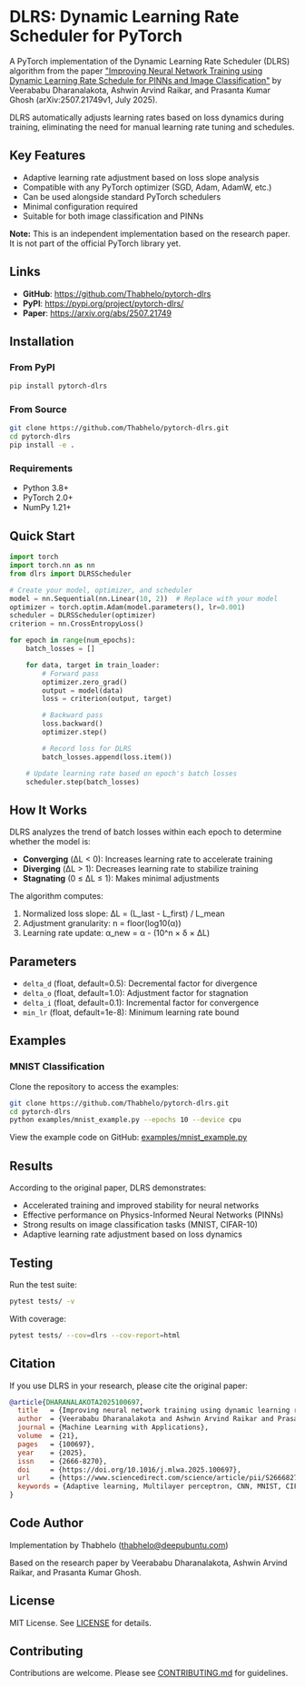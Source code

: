 # DLRS: Dynamic Learning Rate Scheduler for PyTorch

A PyTorch implementation of the Dynamic Learning Rate Scheduler (DLRS) algorithm from the paper ["Improving Neural Network Training using Dynamic Learning Rate Schedule for PINNs and Image Classification"](https://arxiv.org/abs/2507.21749) by Veerababu Dharanalakota, Ashwin Arvind Raikar, and Prasanta Kumar Ghosh (arXiv:2507.21749v1, July 2025).

DLRS automatically adjusts learning rates based on loss dynamics during training, eliminating the need for manual learning rate tuning and schedules.

## Key Features

- Adaptive learning rate adjustment based on loss slope analysis
- Compatible with any PyTorch optimizer (SGD, Adam, AdamW, etc.)
- Can be used alongside standard PyTorch schedulers
- Minimal configuration required
- Suitable for both image classification and PINNs

**Note:** This is an independent implementation based on the research paper. It is not part of the official PyTorch library yet.

## Links

- **GitHub**: https://github.com/Thabhelo/pytorch-dlrs
- **PyPI**: https://pypi.org/project/pytorch-dlrs/
- **Paper**: https://arxiv.org/abs/2507.21749

## Installation

### From PyPI

```bash
pip install pytorch-dlrs
```

### From Source

```bash
git clone https://github.com/Thabhelo/pytorch-dlrs.git
cd pytorch-dlrs
pip install -e .
```

### Requirements

- Python 3.8+
- PyTorch 2.0+
- NumPy 1.21+

## Quick Start

```python
import torch
import torch.nn as nn
from dlrs import DLRSScheduler

# Create your model, optimizer, and scheduler
model = nn.Sequential(nn.Linear(10, 2))  # Replace with your model
optimizer = torch.optim.Adam(model.parameters(), lr=0.001)
scheduler = DLRSScheduler(optimizer)
criterion = nn.CrossEntropyLoss()

for epoch in range(num_epochs):
    batch_losses = []

    for data, target in train_loader:
        # Forward pass
        optimizer.zero_grad()
        output = model(data)
        loss = criterion(output, target)

        # Backward pass
        loss.backward()
        optimizer.step()

        # Record loss for DLRS
        batch_losses.append(loss.item())

    # Update learning rate based on epoch's batch losses
    scheduler.step(batch_losses)
```

## How It Works

DLRS analyzes the trend of batch losses within each epoch to determine whether the model is:

- **Converging** (ΔL < 0): Increases learning rate to accelerate training
- **Diverging** (ΔL > 1): Decreases learning rate to stabilize training
- **Stagnating** (0 ≤ ΔL ≤ 1): Makes minimal adjustments

The algorithm computes:

1. Normalized loss slope: ΔL = (L_last - L_first) / L_mean
2. Adjustment granularity: n = floor(log10(α))
3. Learning rate update: α_new = α - (10^n × δ × ΔL)

## Parameters

- `delta_d` (float, default=0.5): Decremental factor for divergence
- `delta_o` (float, default=1.0): Adjustment factor for stagnation
- `delta_i` (float, default=0.1): Incremental factor for convergence
- `min_lr` (float, default=1e-8): Minimum learning rate bound

## Examples

### MNIST Classification

Clone the repository to access the examples:

```bash
git clone https://github.com/Thabhelo/pytorch-dlrs.git
cd pytorch-dlrs
python examples/mnist_example.py --epochs 10 --device cpu
```

View the example code on GitHub: [examples/mnist_example.py](https://github.com/Thabhelo/pytorch-dlrs/tree/main/examples)

## Results

According to the original paper, DLRS demonstrates:

- Accelerated training and improved stability for neural networks
- Effective performance on Physics-Informed Neural Networks (PINNs)
- Strong results on image classification tasks (MNIST, CIFAR-10)
- Adaptive learning rate adjustment based on loss dynamics

## Testing

Run the test suite:

```bash
pytest tests/ -v
```

With coverage:

```bash
pytest tests/ --cov=dlrs --cov-report=html
```

## Citation

If you use DLRS in your research, please cite the original paper:

```bibtex
@article{DHARANALAKOTA2025100697,
  title   = {Improving neural network training using dynamic learning rate schedule for PINNs and image classification},
  author  = {Veerababu Dharanalakota and Ashwin Arvind Raikar and Prasanta Kumar Ghosh},
  journal = {Machine Learning with Applications},
  volume  = {21},
  pages   = {100697},
  year    = {2025},
  issn    = {2666-8270},
  doi     = {https://doi.org/10.1016/j.mlwa.2025.100697},
  url     = {https://www.sciencedirect.com/science/article/pii/S2666827025000805},
  keywords = {Adaptive learning, Multilayer perceptron, CNN, MNIST, CIFAR-10}
}
```

## Code Author

Implementation by Thabhelo (thabhelo@deepubuntu.com)

Based on the research paper by Veerababu Dharanalakota, Ashwin Arvind Raikar, and Prasanta Kumar Ghosh.

## License

MIT License. See [LICENSE](LICENSE) for details.

## Contributing

Contributions are welcome. Please see [CONTRIBUTING.md](CONTRIBUTING.md) for guidelines.
